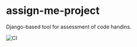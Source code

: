 # assign-me-project
Django-based tool for assessment of code handins. 


![CI](https://github.com/pingvine/assign-me-project/workflows/Python%20tests/badge.svg)
